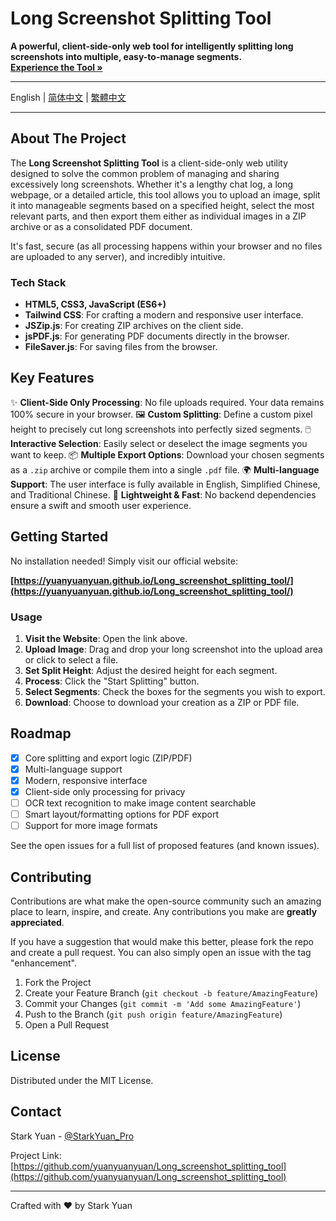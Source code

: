 # Long Screenshot Splitting Tool

**A powerful, client-side-only web tool for intelligently splitting long screenshots into multiple, easy-to-manage segments.**  
**[Experience the Tool »](https://yuanyuanyuan.github.io/Long_screenshot_splitting_tool/)**

---

English | [简体中文](./README.zh-CN.md) | [繁體中文](./README.zh-TW.md)

---

## About The Project

The **Long Screenshot Splitting Tool** is a client-side-only web utility designed to solve the common problem of managing and sharing excessively long screenshots. Whether it's a lengthy chat log, a long webpage, or a detailed article, this tool allows you to upload an image, split it into manageable segments based on a specified height, select the most relevant parts, and then export them either as individual images in a ZIP archive or as a consolidated PDF document.

It's fast, secure (as all processing happens within your browser and no files are uploaded to any server), and incredibly intuitive.

### Tech Stack

-   **HTML5, CSS3, JavaScript (ES6+)**
-   **Tailwind CSS**: For crafting a modern and responsive user interface.
-   **JSZip.js**: For creating ZIP archives on the client side.
-   **jsPDF.js**: For generating PDF documents directly in the browser.
-   **FileSaver.js**: For saving files from the browser.

## Key Features

✨ **Client-Side Only Processing**: No file uploads required. Your data remains 100% secure in your browser.
🖼️ **Custom Splitting**: Define a custom pixel height to precisely cut long screenshots into perfectly sized segments.
🖱️ **Interactive Selection**: Easily select or deselect the image segments you want to keep.
📦 **Multiple Export Options**: Download your chosen segments as a `.zip` archive or compile them into a single `.pdf` file.
🌍 **Multi-language Support**: The user interface is fully available in English, Simplified Chinese, and Traditional Chinese.
🚀 **Lightweight & Fast**: No backend dependencies ensure a swift and smooth user experience.

## Getting Started

No installation needed! Simply visit our official website:

**[https://yuanyuanyuan.github.io/Long_screenshot_splitting_tool/](https://yuanyuanyuan.github.io/Long_screenshot_splitting_tool/)**

### Usage

1.  **Visit the Website**: Open the link above.
2.  **Upload Image**: Drag and drop your long screenshot into the upload area or click to select a file.
3.  **Set Split Height**: Adjust the desired height for each segment.
4.  **Process**: Click the "Start Splitting" button.
5.  **Select Segments**: Check the boxes for the segments you wish to export.
6.  **Download**: Choose to download your creation as a ZIP or PDF file.

## Roadmap

-   [x] Core splitting and export logic (ZIP/PDF)
-   [x] Multi-language support
-   [x] Modern, responsive interface
-   [x] Client-side only processing for privacy
-   [ ] OCR text recognition to make image content searchable
-   [ ] Smart layout/formatting options for PDF export
-   [ ] Support for more image formats

See the open issues for a full list of proposed features (and known issues).

## Contributing

Contributions are what make the open-source community such an amazing place to learn, inspire, and create. Any contributions you make are **greatly appreciated**.

If you have a suggestion that would make this better, please fork the repo and create a pull request. You can also simply open an issue with the tag "enhancement".

1.  Fork the Project
2.  Create your Feature Branch (`git checkout -b feature/AmazingFeature`)
3.  Commit your Changes (`git commit -m 'Add some AmazingFeature'`)
4.  Push to the Branch (`git push origin feature/AmazingFeature`)
5.  Open a Pull Request

## License

Distributed under the MIT License.

## Contact

Stark Yuan - [@StarkYuan_Pro](https://x.com/StarkYuan_Pro)

Project Link: [https://github.com/yuanyuanyuan/Long_screenshot_splitting_tool](https://github.com/yuanyuanyuan/Long_screenshot_splitting_tool)

---

Crafted with ❤️ by Stark Yuan
